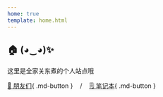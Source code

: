 ```yaml
---
home: true
template: home.html
---
```


## 🏠 (◕‿◕)✨ 

这里是全家关东煮的个人站点哦

[🔗 朋友们](links.md){ .md-button }
&nbsp;&nbsp;&nbsp;/&nbsp;&nbsp;&nbsp;
[🗒️ 笔记本](note/index.md){ .md-button }

